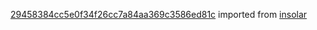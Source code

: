 [29458384cc5e0f34f26cc7a84aa369c3586ed81c](https://github.com/insolar/insolar/commit/29458384cc5e0f34f26cc7a84aa369c3586ed81c) imported from [insolar](https://github.com/insolar/insolar)
